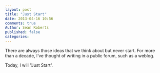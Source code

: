 ```yaml
---
layout: post
title: "Just Start"
date: 2013-04-16 10:56
comments: true
Author: Sean Roberts
published: false
categories: 
---
```


There are always those ideas that we think about but never start. For more than a decade, I've thought of writing in a public forum, such as a weblog.

Today, I will "Just Start".